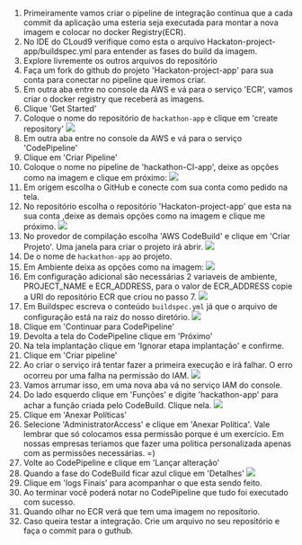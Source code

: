 1. Primeiramente vamos criar o pipeline de integração continua que a cada commit da aplicação uma esteria seja executada para montar a nova imagem e colocar no docker Registry(ECR).
2. No IDE do CLoud9 verifique como esta o arquivo Hackaton-project-app/buildspec.yml para entender as fases do build da imagem.
3. Explore livremente os outros arquivos do repositório
4. Faça um fork do github do projeto 'Hackaton-project-app' para sua conta para conectar no pipeline que iremos criar.
5. Em outra aba entre no console da AWS e vá para o serviço 'ECR', vamos criar o docker registry que receberá as imagens.
6. Clique 'Get Started'
7. Coloque o nome do repositório de `hackathon-app` e clique em 'create repository'
   ![](img/ecr1.png)
8. Em outra aba entre no console da AWS e vá para o serviço 'CodePipeline'
9.  Clique em 'Criar Pipeline'
10. Coloque o nome no pipeline de 'hackathon-CI-app', deixe as opções como na imagem e clique em próximo:
   ![](img/cp1.png)
11. Em origem escolha o GitHub e conecte com sua conta como pedido na tela.
12. No repositório escolha o repositório 'Hackaton-project-app' que esta na sua conta ,deixe as demais opções como na imagem e clique me próximo.
    ![](img/cp2.png)
13. No provedor de compilação escolha 'AWS CodeBuild' e clique em 'Criar Projeto'. Uma janela para criar o projeto irá abrir.
    ![](img/cp3.png)
14. De o nome de `hackathon-app` ao projeto.
15. Em Ambiente deixa as opções como na imagem:
    ![](img/cb1.png)
16. Em configuração adicional são necessárias 2 variaveis de ambiente, PROJECT_NAME e ECR_ADDRESS, para o valor de ECR_ADDRESS copie a URI do repositório ECR que criou no passo 7.
    ![](img/cb2.png)
17. Em Buildspec escreva o conteúdo `buildspec.yml` já que o arquivo de configuração está na raiz do nosso diretório.
    ![](img/cb3.png)
18. Clique em 'Continuar para CodePipeline'
19. Devolta a tela do CodePipeline clique em 'Próximo'
20. Na tela implantação clique em 'Ignorar etapa implantação' e confirme.
21. Clique em 'Criar pipeline'
22. Ao criar o serviço irá tentar fazer a primeira execução e irá falhar. O erro ocorreu por uma falha na permissão do IAM.
    ![](img/cp4.png)
23. Vamos arrumar isso, em uma nova aba vá no serviço IAM do console.
24. Do lado esquerdo clique em 'Funções' e digite 'hackathon-app' para achar a função criada pelo CodeBuild. Clique nela.
    ![](img/iam1.png)
25. Clique em 'Anexar Políticas'
26. Selecione 'AdministratorAccess' e clique em 'Anexar Política'. Vale lembrar que só colocamos essa permissão porque é um exercício. Em nossas empresas teriamos que fazer uma politica personalizada apenas com as permissões necessárias. =)
27. Volte ao CodePipeline e clique em 'Lançar  alteração'
28. Quando a fase do CodeBuild ficar azul clique em 'Detalhes'
    ![](img/cp5.png)
29. Clique em 'logs Finais' para acompanhar o que esta sendo feito.
30. Ao terminar você poderá notar no CodePipeline que tudo foi executado com sucesso.
31. Quando olhar no ECR verá que tem uma imagem no reposítorio. 
32. Caso queira testar a integração. Crie um arquivo no seu repositório e faça o commit para o guthub. 

